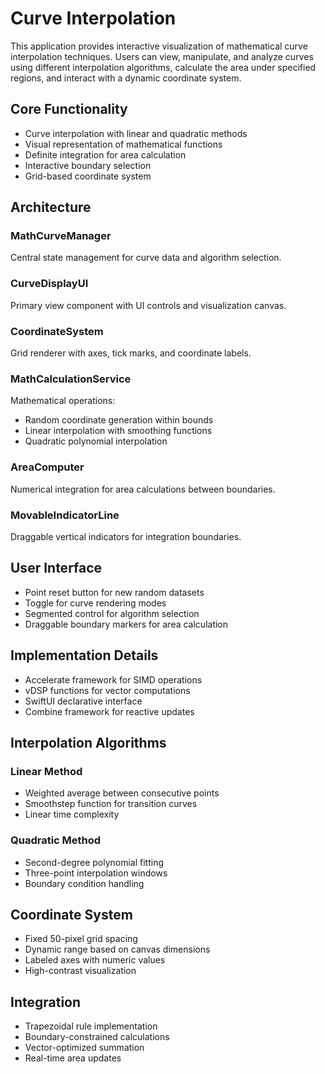 # Curve Interpolation

This application provides interactive visualization of mathematical curve interpolation techniques. Users can view, manipulate, and analyze curves using different interpolation algorithms, calculate the area under specified regions, and interact with a dynamic coordinate system.


## Core Functionality

- Curve interpolation with linear and quadratic methods
- Visual representation of mathematical functions
- Definite integration for area calculation
- Interactive boundary selection
- Grid-based coordinate system

## Architecture

### MathCurveManager
Central state management for curve data and algorithm selection.

### CurveDisplayUI
Primary view component with UI controls and visualization canvas.

### CoordinateSystem
Grid renderer with axes, tick marks, and coordinate labels.

### MathCalculationService
Mathematical operations:
- Random coordinate generation within bounds
- Linear interpolation with smoothing functions
- Quadratic polynomial interpolation

### AreaComputer
Numerical integration for area calculations between boundaries.

### MovableIndicatorLine
Draggable vertical indicators for integration boundaries.

## User Interface

- Point reset button for new random datasets
- Toggle for curve rendering modes
- Segmented control for algorithm selection
- Draggable boundary markers for area calculation

## Implementation Details

- Accelerate framework for SIMD operations
- vDSP functions for vector computations
- SwiftUI declarative interface
- Combine framework for reactive updates

## Interpolation Algorithms

### Linear Method
- Weighted average between consecutive points
- Smoothstep function for transition curves
- Linear time complexity

### Quadratic Method
- Second-degree polynomial fitting
- Three-point interpolation windows
- Boundary condition handling

## Coordinate System

- Fixed 50-pixel grid spacing
- Dynamic range based on canvas dimensions
- Labeled axes with numeric values
- High-contrast visualization

## Integration

- Trapezoidal rule implementation
- Boundary-constrained calculations
- Vector-optimized summation
- Real-time area updates
